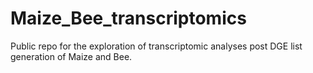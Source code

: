 # Maize_Bee_transcriptomics
Public repo for the exploration of transcriptomic analyses post DGE list generation of Maize and Bee.
